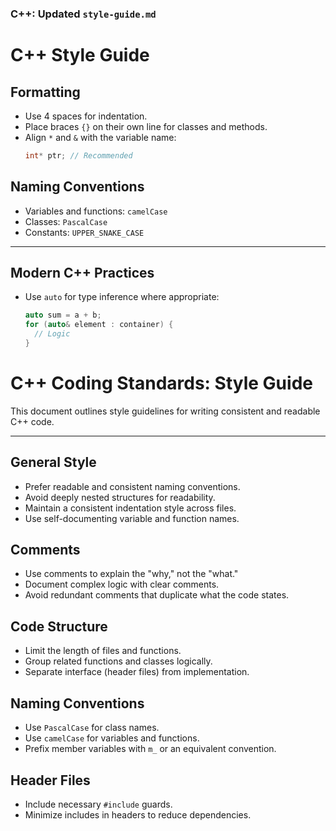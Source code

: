 ### **C++: Updated `style-guide.md`**

# C++ Style Guide

## Formatting
- Use 4 spaces for indentation.
- Place braces `{}` on their own line for classes and methods.
- Align `*` and `&` with the variable name:
  ```cpp
  int* ptr; // Recommended
  
## Naming Conventions
- Variables and functions: `camelCase`
- Classes: `PascalCase`
- Constants: `UPPER_SNAKE_CASE`

---

## Modern C++ Practices
- Use `auto` for type inference where appropriate:
  ```cpp
  auto sum = a + b;
  for (auto& element : container) {
    // Logic
  }

# C++ Coding Standards: Style Guide

This document outlines style guidelines for writing consistent and readable C++ code.

---

## General Style
- Prefer readable and consistent naming conventions.
- Avoid deeply nested structures for readability.
- Maintain a consistent indentation style across files.
- Use self-documenting variable and function names.

## Comments
- Use comments to explain the "why," not the "what."
- Document complex logic with clear comments.
- Avoid redundant comments that duplicate what the code states.

## Code Structure
- Limit the length of files and functions.
- Group related functions and classes logically.
- Separate interface (header files) from implementation.

## Naming Conventions
- Use `PascalCase` for class names.
- Use `camelCase` for variables and functions.
- Prefix member variables with `m_` or an equivalent convention.

## Header Files
- Include necessary `#include` guards.
- Minimize includes in headers to reduce dependencies.

